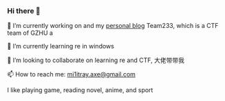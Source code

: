 

### Hi there 👋

<!--
**Military-axe/Military-axe** is a ✨ _special_ ✨ repository because its `README.md` (this file) appears on your GitHub profile.-->

🔭 I’m currently working on and my [personal blog](https://mi1itray_axe.gitee.io/) Team233, which is a CTF team of GZHU a

🌱 I’m currently learning re in windows

👯 I’m looking to collaborate on learning re and CTF, 大佬带带我

📫 How to reach me: mi1itray.axe@gmail.com

I like playing game, reading novel, anime, and sport



